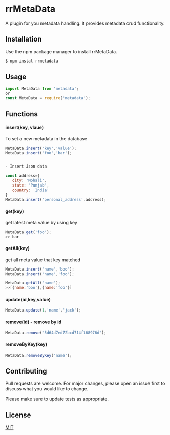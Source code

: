 # rrMetaData

A plugin for you metadata handling. It provides metadata crud functionality.

## Installation

Use the npm package manager to install rrMetaData.

```bash
$ npm instal rrmetadata
```

## Usage

```js
import MetaData from 'metadata';
or
const MetaData = require('metadata');
```

## Functions

#### insert(key, vlaue) 
 To set a new metadata in the database
```js
MetaData.insert('key','value');
MetaData.insert('foo','bar');


- Insert Json data

const address={
   city: 'Mohali',
   state: 'Punjab',
   country: 'India'
}
MetaData.insert('personal_address',address);
```


#### get(key)
get latest meta value by using key

```js
MetaData.get('foo');
>> bar
```

#### getAll(key)
get all meta value that key matched

```js
MetaData.insert('name','boo');
MetaData.insert('name','foo');

MetaData.getAll('name');
>>[{name:'boo'},{name:'foo'}]

```

#### update(id,key,value)

```js
MetaData.update(1,'name','jack');
```

#### remove(id) - remove by id
```js
MetaData.remove("5d64d7ed72bcd714f168976d");
```

#### removeByKey(key) 

```js
MetaData.removeByKey('name');
```


## Contributing
Pull requests are welcome. For major changes, please open an issue first to discuss what you would like to change.

Please make sure to update tests as appropriate.

## License
[MIT](https://choosealicense.com/licenses/mit/)